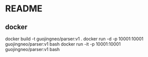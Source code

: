# README

## docker 
docker build -t guojingneo/parser:v1 .
docker run -d -p 10001:10001 guojingneo/parser:v1 bash
docker run -it -p 10001:10001 guojingneo/parser:v1 bash
## 